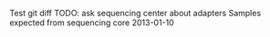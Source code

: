 Test git diff
TODO: ask sequencing center about adapters
Samples expected from sequencing core 2013-01-10
